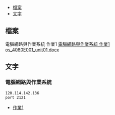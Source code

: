 - [檔案](#檔案)
- [文字](#文字)
## 檔案
電腦網路與作業系統 作業1
[電腦網路與作業系統 作業1 os_4080E001_unit01.docx](https://github.com/s108000389/File-temporary-storage/files/8137930/1.os_4080E001_unit01.docx)



## 文字
### 電腦網路與作業系統
```
120.114.142.136
port 2121

```
- [作業1](https://dic.vbird.tw/operating_system/2020unit01.php)

